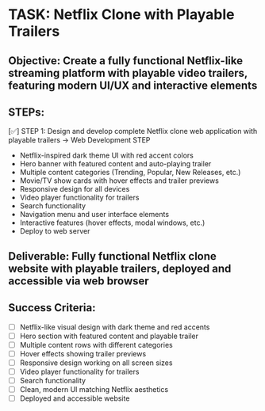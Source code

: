 # TASK: Netflix Clone with Playable Trailers

## Objective: Create a fully functional Netflix-like streaming platform with playable video trailers, featuring modern UI/UX and interactive elements

## STEPs:
[✅] STEP 1: Design and develop complete Netflix clone web application with playable trailers → Web Development STEP
  - Netflix-inspired dark theme UI with red accent colors
  - Hero banner with featured content and auto-playing trailer
  - Multiple content categories (Trending, Popular, New Releases, etc.)
  - Movie/TV show cards with hover effects and trailer previews
  - Responsive design for all devices
  - Video player functionality for trailers
  - Search functionality
  - Navigation menu and user interface elements
  - Interactive features (hover effects, modal windows, etc.)
  - Deploy to web server

## Deliverable: Fully functional Netflix clone website with playable trailers, deployed and accessible via web browser

## Success Criteria:
- [ ] Netflix-like visual design with dark theme and red accents
- [ ] Hero section with featured content and playable trailer
- [ ] Multiple content rows with different categories
- [ ] Hover effects showing trailer previews
- [ ] Responsive design working on all screen sizes
- [ ] Video player functionality for trailers
- [ ] Search functionality
- [ ] Clean, modern UI matching Netflix aesthetics
- [ ] Deployed and accessible website